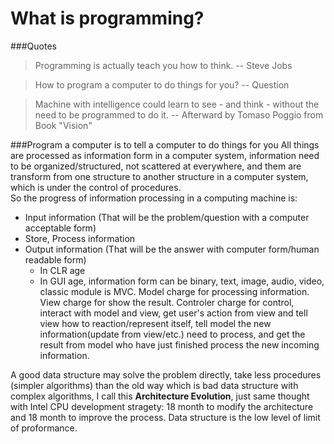 <html>
<head><title>What is Programming?</title></head>
<body>

What is programming?
====================


###Quotes
> Programming is actually teach you how to think. -- Steve Jobs  

> How to program a computer to do things for you? -- Question

> Machine with intelligence could learn to see - and think - without the need to be programmed to do it. -- Afterward by Tomaso Poggio from Book "Vision"


###Program a computer is to tell a computer to do things for you
All things are processed as information form in a computer system, information need to be organized/structured, not scattered at everywhere, and them are transform from one structure to another structure in a computer system, which is under the control of procedures.  
So the progress of information processing in a computing machine is:  
* Input information (That will be the problem/question with a computer acceptable form)
* Store, Process information 
* Output information (That will be the answer with computer form/human readable form)
  * In CLR age
  * In GUI age, information form can be binary, text, image, audio, video, classic module is MVC. Model charge for processing information. View charge for show the result. Controler charge for control, interact with model and view, get user's action from view and tell view how to reaction/represent itself, tell model the new information(update from view/etc.) need to process, and get the result from model who have just finished process the new incoming information.

A good data structure may solve the problem directly, take less procedures (simpler algorithms) than the old way which is bad data structure with complex algorithms, I call this __Architecture Evolution__, just same thought with Intel CPU development stragety: 18 month to modify the architecture and 18 month to improve the process.
Data structure is the low level of limit of proformance.

</body>
</html>
